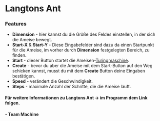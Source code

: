 # Langtons Ant
### Features
- **Dimension** - hier kannst du die Größe des Feldes einstellen, in der sich die Ameise bewegt.
- **Start-X** & **Start-Y** - Diese Eingabefelder sind dazu da einen Startpunkt für die Ameise, im vorher durch **Dimension** festgelegten Bereich, zu finden.
- **Start** - dieser Button startet die Ameisen-[Turingmaschine](https://de.wikipedia.org/wiki/Turingmaschine).
- **Create** - bevor du aber die Ameise mit dem Start-Button auf den Weg schicken kannst, musst du mit dem **Create** Button deine Eingaben bestätigen.
- **Speed** - verändert die Geschwindigkeit.
- **Steps** - maximale Anzahl der Schritte, die die Ameise läuft.

#### Für weitere Informationen zu Langtons Ant -> im Programm dem Link folgen.
#### - Team Machine